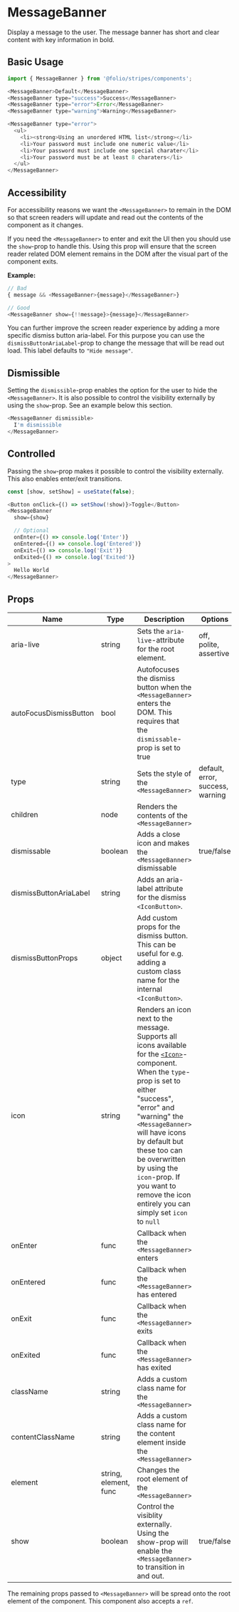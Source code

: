 # MessageBanner
Display a message to the user. The message banner has short and clear content with key information in bold.

## Basic Usage
```js
import { MessageBanner } from '@folio/stripes/components';

<MessageBanner>Default</MessageBanner>
<MessageBanner type="success">Success</MessageBanner>
<MessageBanner type="error">Error</MessageBanner>
<MessageBanner type="warning">Warning</MessageBanner>

<MessageBanner type="error">
  <ul>
    <li><strong>Using an unordered HTML list</strong></li>
    <li>Your password must include one numeric value</li>
    <li>Your password must include one special charater</li>
    <li>Your password must be at least 8 charaters</li>
  </ul>
</MessageBanner>
```

## Accessibility
For accessibility reasons we want the `<MessageBanner>` to remain in the DOM so that screen readers will update and read out the contents of the component as it changes.

If you need the `<MessageBanner>` to enter and exit the UI then you should use the `show`-prop to handle this. Using this prop will ensure that the screen reader related DOM element remains in the DOM after the visual part of the component exits.

**Example:**
```js
// Bad
{ message && <MessageBanner>{message}</MessageBanner>}

// Good
<MessageBanner show={!!message}>{message}</MessageBanner>
```

You can further improve the screen reader experience by adding a more specific dismiss button aria-label. For this purpose you can use the `dismissButtonAriaLabel`-prop to change the message that will be read out load. This label defaults to `"Hide message"`.

## Dismissible
Setting the `dismissible`-prop enables the option for the user to hide the `<MessageBanner>`. It is also possible to control the visibility externally by using the `show`-prop. See an example below this section.

```js
<MessageBanner dismissible>
  I'm dismissible
</MessageBanner>
```

## Controlled
Passing the `show`-prop makes it possible to control the visibility externally. This also enables enter/exit transitions.

```js
const [show, setShow] = useState(false);

<Button onClick={() => setShow(!show)}>Toggle</Button>
<MessageBanner
  show={show}

  // Optional
  onEnter={() => console.log('Enter')}
  onEntered={() => console.log('Entered')}
  onExit={() => console.log('Exit')}
  onExited={() => console.log('Exited')}
>
  Hello World
</MessageBanner>
```

## Props
Name | Type | Description | Options | Default
-- | -- | -- | -- | --
aria-live | string | Sets the `aria-live`-attribute for the root element. | off, polite, assertive | assertive
autoFocusDismissButton | bool | Autofocuses the dismiss button when the `<MessageBanner>` enters the DOM. This requires that the `dismissable`-prop is set to true | | false
type | string | Sets the style of the `<MessageBanner>` | default, error, success, warning | default
children | node | Renders the contents of the `<MessageBanner>` | |
dismissable | boolean | Adds a close icon and makes the `<MessageBanner>` dismissable | true/false | false
dismissButtonAriaLabel | string | Adds an aria-label attribute for the dismiss `<IconButton>`. | | "Hide message"
dismissButtonProps | object | Add custom props for the dismiss button. This can be useful for e.g. adding a custom class name for the internal `<IconButton>`. | | {}
icon | string | Renders an icon next to the message. Supports all icons available for the <a href="https://github.com/folio-org/stripes-components/tree/master/lib/Icon" target="_blank">`<Icon>`</a>-component. When the `type`-prop is set to either "success", "error" and "warning" the `<MessageBanner>` will have icons by default but these too can be overwritten by using the `icon`-prop. If you want to remove the icon entirely you can simply set `icon` to `null` | |
onEnter | func | Callback when the `<MessageBanner>` enters | |
onEntered | func | Callback when the `<MessageBanner>` has entered | |
onExit | func | Callback when the `<MessageBanner>` exits | |
onExited | func | Callback when the `<MessageBanner>` has exited | |
className | string | Adds a custom class name for the `<MessageBanner>` | |
contentClassName | string | Adds a custom class name for the content element inside the `<MessageBanner>` | |
element | string, element, func | Changes the root element of the `<MessageBanner>` | | div |
show | boolean | Control the visiblity externally. Using the show-prop will enable the `<MessageBanner>` to transition in and out. | true/false | |


The remaining props passed to `<MessageBanner>` will be spread onto the root element of the component. This component also accepts a `ref`.
